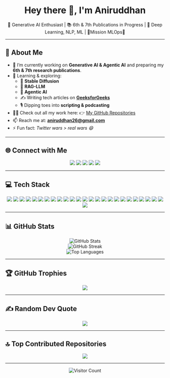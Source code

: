 <h1 align="center">Hey there 👋, I'm Aniruddhan</h1>

<p align="center">
  🔬 Generative AI Enthusiast | 📚 6th & 7th Publications in Progress | 🧠 Deep Learning, NLP, ML | 💫Mission MLOps💫
</p>

---

## 💫 About Me

- 🔭 I’m currently working on **Generative AI & Agentic AI** and preparing my **6th & 7th research publications**.  
- 🌱 Learning & exploring:
  - 🧬 **Stable Diffusion**
  - 🧠 **RAG-LLM**
  - 🤖 **Agentic AI**
  - ✍️ Writing tech articles on **[GeeksforGeeks](https://auth.geeksforgeeks.org/user/aniruddhan26/articles)**  
  - 🎙️ Dipping toes into **scripting & podcasting**  
- 👨‍💻 Check out all my work here: 👉 [My GitHub Repositories](https://github.com/Aniruddhan15?tab=repositories)
- 📫 Reach me at: **aniruddhan26@gmail.com**
- ⚡ Fun fact: _Twitter wars > real wars 😄_

---

## 🌐 Connect with Me

<p align="center">
  <a href="https://instagram.com/rated_un_47"><img src="https://img.shields.io/badge/Instagram-%23E4405F.svg?style=for-the-badge&logo=instagram&logoColor=white" /></a>
  <a href="https://linkedin.com/in/n-aniruddhan-15688021b"><img src="https://img.shields.io/badge/LinkedIn-%230077B5.svg?style=for-the-badge&logo=linkedin&logoColor=white" /></a>
  <a href="https://medium.com/@aniruddhan26"><img src="https://img.shields.io/badge/Medium-12100E?style=for-the-badge&logo=medium&logoColor=white" /></a>
  <a href="https://stackoverflow.com/users/n.%20aniruddhan"><img src="https://img.shields.io/badge/StackOverflow-FE7A16?style=for-the-badge&logo=stack-overflow&logoColor=white" /></a>
  <a href="https://x.com/ratedun1"><img src="https://img.shields.io/badge/X-000000?style=for-the-badge&logo=x&logoColor=white" /></a>
</p>

---

## 💻 Tech Stack

<p align="center">
  <img src="https://img.shields.io/badge/Python-3670A0?style=for-the-badge&logo=python&logoColor=ffdd54"/>
  <img src="https://img.shields.io/badge/C++-00599C?style=for-the-badge&logo=c%2B%2B&logoColor=white"/>
  <img src="https://img.shields.io/badge/TensorFlow-FF6F00?style=for-the-badge&logo=tensorflow&logoColor=white"/>
  <img src="https://img.shields.io/badge/PyTorch-EE4C2C?style=for-the-badge&logo=pytorch&logoColor=white"/>
  <img src="https://img.shields.io/badge/Keras-D00000?style=for-the-badge&logo=keras&logoColor=white"/>
  <img src="https://img.shields.io/badge/Numpy-013243?style=for-the-badge&logo=numpy&logoColor=white"/>
  <img src="https://img.shields.io/badge/Pandas-150458?style=for-the-badge&logo=pandas&logoColor=white"/>
  <img src="https://img.shields.io/badge/Matplotlib-ffffff?style=for-the-badge&logo=matplotlib&logoColor=black"/>
  <img src="https://img.shields.io/badge/scikit--learn-F7931E?style=for-the-badge&logo=scikit-learn&logoColor=white"/>
  <img src="https://img.shields.io/badge/Google%20Cloud-4285F4?style=for-the-badge&logo=googlecloud&logoColor=white"/>
  <img src="https://img.shields.io/badge/Google%20Gemini-4285F4?style=for-the-badge&logo=google&logoColor=white"/>
  <img src="https://img.shields.io/badge/OpenAI-412991?style=for-the-badge&logo=openai&logoColor=white"/>
  <img src="https://img.shields.io/badge/MySQL-4479A1?style=for-the-badge&logo=mysql&logoColor=white"/>
  <img src="https://img.shields.io/badge/Docker-0db7ed?style=for-the-badge&logo=docker&logoColor=white"/>
  <img src="https://img.shields.io/badge/Power%20BI-F2C811?style=for-the-badge&logo=powerbi&logoColor=black"/>
  <img src="https://img.shields.io/badge/Git-F05033?style=for-the-badge&logo=git&logoColor=white"/>
  <img src="https://img.shields.io/badge/GitHub-121011?style=for-the-badge&logo=github&logoColor=white"/>
  <img src="https://img.shields.io/badge/LangChain-000000?style=for-the-badge&logo=langchain&logoColor=white"/>
  <img src="https://img.shields.io/badge/LlamaIndex-4D7FFF?style=for-the-badge&logo=llama&logoColor=white"/>
  <img src="https://img.shields.io/badge/LangGraph-7B68EE?style=for-the-badge&logoColor=white"/>
  <img src="https://img.shields.io/badge/Flask-000000?style=for-the-badge&logo=flask&logoColor=white"/>
  <img src="https://img.shields.io/badge/Streamlit-FF4B4B?style=for-the-badge&logo=streamlit&logoColor=white"/>
  <img src="https://img.shields.io/badge/Chainlit-3333FF?style=for-the-badge&logo=chatbot&logoColor=white"/>
  <img src="https://img.shields.io/badge/DVC-945DD6?style=for-the-badge&logo=dvc&logoColor=white"/>
  <img src="https://img.shields.io/badge/MLflow-0194E2?style=for-the-badge&logo=mlflow&logoColor=white"/>
  <img src="https://img.shields.io/badge/GitHub%20Actions-2088FF?style=for-the-badge&logo=github-actions&logoColor=white"/>

</p>

---

## 📊 GitHub Stats

<p align="center">
  <img src="https://github-readme-stats.vercel.app/api?username=Aniruddhan15&theme=tokyonight&hide_border=true&include_all_commits=true&count_private=false" alt="GitHub Stats" />
  <br />
  <img src="https://github-readme-streak-stats.herokuapp.com/?user=Aniruddhan15&theme=tokyonight&hide_border=true" alt="GitHub Streak" />
  <br />
  <img src="https://github-readme-stats.vercel.app/api/top-langs/?username=Aniruddhan15&theme=tokyonight&hide_border=true&layout=compact" alt="Top Languages" />
</p>

---

## 🏆 GitHub Trophies

<p align="center">
  <img src="https://github-profile-trophy.vercel.app/?username=Aniruddhan15&theme=radical&no-frame=true&no-bg=true&margin-w=6" />
</p>

---

## ✍️ Random Dev Quote

<p align="center">
  <img src="https://quotes-github-readme.vercel.app/api?type=horizontal&theme=tokyonight" />
</p>

---

## 🔝 Top Contributed Repositories

<p align="center">
  <img src="https://github-contributor-stats.vercel.app/api?username=Aniruddhan15&limit=5&theme=tokyonight&combine_all_yearly_contributions=true" />
</p>

---

<p align="center">
  <img src="https://visitcount.itsvg.in/api?id=Aniruddhan15&icon=7&color=0" alt="Visitor Count"/>
</p>

